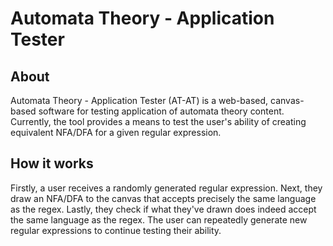 # Automata Theory - Application Tester

## About
Automata Theory - Application Tester (AT-AT) is a web-based, canvas-based software for testing application of automata theory content. Currently, the tool provides a means to test the user's ability of creating equivalent NFA/DFA for a given regular expression.

## How it works
Firstly, a user receives a randomly generated regular expression. Next, they draw an NFA/DFA to the canvas that accepts precisely the same language as the regex. Lastly, they check if what they've drawn does indeed accept the same language as the regex. The user can repeatedly generate new regular expressions to continue testing their ability.